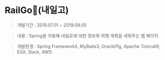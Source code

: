 # RailGo🚅(내일고)

> 개발기간 : 2019.07.01 ~ 2019.09.05

> 내용 : Spring을 이용해 내일로에 대한 정보와 여행 계획을 세워주는 웹 페이지

> 개발환경 : Spring Framework5, MyBatis3, Oracle11g, Apache Tomcat9, EGit, Slack, AWS

